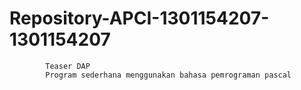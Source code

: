 # Repository-APCI-1301154207-1301154207
            Teaser DAP
            Program sederhana menggunakan bahasa pemrograman pascal
